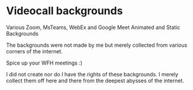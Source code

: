 # Videocall backgrounds
Various Zoom, MsTeams, WebEx and Google Meet Animated and Static Backgrounds

The backgrounds were not made by me but merely collected from various corners of the internet.

Spice up your WFH meetings :)

I did not create nor do I have the rights of these backgrounds. I merely collect them off here and there from the deepest abysses of the internet.
